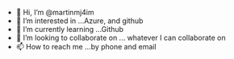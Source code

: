- 👋 Hi, I’m @martinmj4im
- 👀 I’m interested in ...Azure, and github
- 🌱 I’m currently learning ...Github
- 💞️ I’m looking to collaborate on ... whatever I can collaborate on
- 📫 How to reach me ...by phone and email

<!---
martinmj4im/martinmj4im is a ✨ special ✨ repository because its `README.md` (this file) appears on your GitHub profile.
You can click the Preview link to take a look at your changes.
--->
